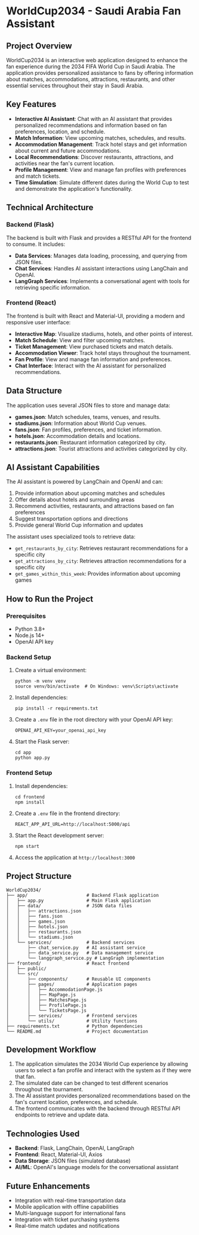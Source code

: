 # WorldCup2034 - Saudi Arabia Fan Assistant

## Project Overview

WorldCup2034 is an interactive web application designed to enhance the fan experience during the 2034 FIFA World Cup in Saudi Arabia. The application provides personalized assistance to fans by offering information about matches, accommodations, attractions, restaurants, and other essential services throughout their stay in Saudi Arabia.

## Key Features

- **Interactive AI Assistant**: Chat with an AI assistant that provides personalized recommendations and information based on fan preferences, location, and schedule.
- **Match Information**: View upcoming matches, schedules, and results.
- **Accommodation Management**: Track hotel stays and get information about current and future accommodations.
- **Local Recommendations**: Discover restaurants, attractions, and activities near the fan's current location.
- **Profile Management**: View and manage fan profiles with preferences and match tickets.
- **Time Simulation**: Simulate different dates during the World Cup to test and demonstrate the application's functionality.

## Technical Architecture

### Backend (Flask)

The backend is built with Flask and provides a RESTful API for the frontend to consume. It includes:

- **Data Services**: Manages data loading, processing, and querying from JSON files.
- **Chat Services**: Handles AI assistant interactions using LangChain and OpenAI.
- **LangGraph Services**: Implements a conversational agent with tools for retrieving specific information.

### Frontend (React)

The frontend is built with React and Material-UI, providing a modern and responsive user interface:

- **Interactive Map**: Visualize stadiums, hotels, and other points of interest.
- **Match Schedule**: View and filter upcoming matches.
- **Ticket Management**: View purchased tickets and match details.
- **Accommodation Viewer**: Track hotel stays throughout the tournament.
- **Fan Profile**: View and manage fan information and preferences.
- **Chat Interface**: Interact with the AI assistant for personalized recommendations.

## Data Structure

The application uses several JSON files to store and manage data:

- **games.json**: Match schedules, teams, venues, and results.
- **stadiums.json**: Information about World Cup venues.
- **fans.json**: Fan profiles, preferences, and ticket information.
- **hotels.json**: Accommodation details and locations.
- **restaurants.json**: Restaurant information categorized by city.
- **attractions.json**: Tourist attractions and activities categorized by city.

## AI Assistant Capabilities

The AI assistant is powered by LangChain and OpenAI and can:

1. Provide information about upcoming matches and schedules
2. Offer details about hotels and surrounding areas
3. Recommend activities, restaurants, and attractions based on fan preferences
4. Suggest transportation options and directions
5. Provide general World Cup information and updates

The assistant uses specialized tools to retrieve data:
- `get_restaurants_by_city`: Retrieves restaurant recommendations for a specific city
- `get_attractions_by_city`: Retrieves attraction recommendations for a specific city
- `get_games_within_this_week`: Provides information about upcoming games

## How to Run the Project

### Prerequisites

- Python 3.8+
- Node.js 14+
- OpenAI API key

### Backend Setup

1. Create a virtual environment:
   ```
   python -m venv venv
   source venv/bin/activate  # On Windows: venv\Scripts\activate
   ```

2. Install dependencies:
   ```
   pip install -r requirements.txt
   ```

3. Create a `.env` file in the root directory with your OpenAI API key:
   ```
   OPENAI_API_KEY=your_openai_api_key
   ```

4. Start the Flask server:
   ```
   cd app
   python app.py
   ```

### Frontend Setup

1. Install dependencies:
   ```
   cd frontend
   npm install
   ```

2. Create a `.env` file in the frontend directory:
   ```
   REACT_APP_API_URL=http://localhost:5000/api
   ```

3. Start the React development server:
   ```
   npm start
   ```

4. Access the application at `http://localhost:3000`

## Project Structure

```
WorldCup2034/
├── app/                      # Backend Flask application
│   ├── app.py                # Main Flask application
│   ├── data/                 # JSON data files
│   │   ├── attractions.json
│   │   ├── fans.json
│   │   ├── games.json
│   │   ├── hotels.json
│   │   ├── restaurants.json
│   │   └── stadiums.json
│   └── services/             # Backend services
│       ├── chat_service.py   # AI assistant service
│       ├── data_service.py   # Data management service
│       └── langgraph_service.py # LangGraph implementation
├── frontend/                 # React frontend
│   ├── public/
│   └── src/
│       ├── components/       # Reusable UI components
│       ├── pages/            # Application pages
│       │   ├── AccommodationPage.js
│       │   ├── MapPage.js
│       │   ├── MatchesPage.js
│       │   ├── ProfilePage.js
│       │   └── TicketsPage.js
│       ├── services/         # Frontend services
│       └── utils/            # Utility functions
├── requirements.txt          # Python dependencies
└── README.md                 # Project documentation
```

## Development Workflow

1. The application simulates the 2034 World Cup experience by allowing users to select a fan profile and interact with the system as if they were that fan.
2. The simulated date can be changed to test different scenarios throughout the tournament.
3. The AI assistant provides personalized recommendations based on the fan's current location, preferences, and schedule.
4. The frontend communicates with the backend through RESTful API endpoints to retrieve and update data.

## Technologies Used

- **Backend**: Flask, LangChain, OpenAI, LangGraph
- **Frontend**: React, Material-UI, Axios
- **Data Storage**: JSON files (simulated database)
- **AI/ML**: OpenAI's language models for the conversational assistant

## Future Enhancements

- Integration with real-time transportation data
- Mobile application with offline capabilities
- Multi-language support for international fans
- Integration with ticket purchasing systems
- Real-time match updates and notifications
